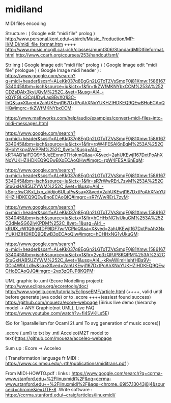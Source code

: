 # midiland
MIDI files encoding

Structure : ( Google edit "midi file" prolog )
http://www.personal.kent.edu/~sbirch/Music_Production/MP-II/MIDI/midi_file_format.htm  ++++
http://www.music.mcgill.ca/~ich/classes/mumt306/StandardMIDIfileformat.html
http://www.ccarh.org/courses/253/handout/smf/

Str img  ( Google Image  edit "midi file" prolog )  ( Google Image edit "midi file" prologue ) ( Google Image midi header ) :
https://www.google.com/search?q=midi+header&sxsrf=ALeKk037q8EgGn2LGToTZVsSmqF0j81Xmw:1586167534045&tbm=isch&source=iu&ictx=1&fir=tkZWfMKNYbxCCM%253A%252CDZsDAIx3kyUQyM%252C_&vet=1&usg=AI4_-kQYFGLx3CqUDwLas8BvX01j3C-lhQ&sa=X&ved=2ahUKEwjl167DxtPoAhXNxYUKHZIHDKEQ9QEwBHoECAoQHQ#imgrc=tkZWfMKNYbxCCM:

https://www.mathworks.com/help/audio/examples/convert-midi-files-into-midi-messages.html

https://www.google.com/search?q=midi+header&sxsrf=ALeKk037q8EgGn2LGToTZVsSmqF0j81Xmw:1586167534045&tbm=isch&source=iu&ictx=1&fir=rpW4FESAl6nEqM%253A%252CBHohYkpy4VePPM%252C_&vet=1&usg=AI4_-kRT4AB1aIFDQ9Y8JeEExnn0THokmQ&sa=X&ved=2ahUKEwjl167DxtPoAhXNxYUKHZIHDKEQ9QEwBXoECAoQHw#imgrc=rpW4FESAl6nEqM:

https://www.google.com/search?q=midi+header&sxsrf=ALeKk037q8EgGn2LGToTZVsSmqF0j81Xmw:1586167534045&tbm=isch&source=iu&ictx=1&fir=sR7rWwRErL7zvM%253A%252CStuGxHAB5UZYWM%252C_&vet=1&usg=AI4_-kSqrz5wCjKxl_txn_aVdjjo6ULuPw&sa=X&ved=2ahUKEwjl167DxtPoAhXNxYUKHZIHDKEQ9QEwBnoECAoQIQ#imgrc=sR7rWwRErL7zvM:

https://www.google.com/search?q=midi+header&sxsrf=ALeKk037q8EgGn2LGToTZVsSmqF0j81Xmw:1586167534045&tbm=isch&source=iu&ictx=1&fir=hCHHxNG1vUkuGM%253A%252C3dMeSG62IyKPDM%252C_&vet=1&usg=AI4_-kRUlX_rW1Q9g6fDF9IDF7wrVCPkiQ&sa=X&ved=2ahUKEwjl167DxtPoAhXNxYUKHZIHDKEQ9QEwB3oECAoQIw#imgrc=hCHHxNG1vUkuGM:

https://www.google.com/search?q=midi+header&sxsrf=ALeKk037q8EgGn2LGToTZVsSmqF0j81Xmw:1586167534045&tbm=isch&source=iu&ictx=1&fir=2vp3zQPJP8KQPM%253A%252CStuGxHAB5UZYWM%252C_&vet=1&usg=AI4_-kRvAWlmHIehfHBa9V-0Cc4WbLLdIw&sa=X&ved=2ahUKEwjl167DxtPoAhXNxYUKHZIHDKEQ9QEwCHoECAoQJQ#imgrc=2vp3zQPJP8KQPM:

 
UML graphic to .uml (Ecore Modelling project): http://www.eclipse.org/ecoretools/doc/
              http://www.vogella.com/tutorials/EclipseEMF/article.html (++++, valid until before generate java code)
             or to .ecore ++++(easiest found success) https://github.com/moueza/ecore-webpage
[Sirius live demo (hierarchy model -> ANY Graphic(not UML), Live FAQ https://www.youtube.com/watch?v=fi4SVKlLs5E)

(So for 1)parallelism for Ocaml
2).uml To svg generation of music scores)]

.ecore (.uml) to txt by .mtl Acceleo(M2T model to text)https://github.com/moueza/acceleo-webpage


Sum up : Ecore -> Acceleo


( Transformation language fr MIDI : https://www.cs.nmsu.edu/~rth/publications/miditrans.pdf )

From MIDI-HOWTO.pdf : links : https://www.google.com/search?q=ccrma-www.stanford.edu+%2Flinuxmidi%2F&oq=ccrma-www.stanford.edu++%2Flinuxmidi%2F&aqs=chrome..69i57.13043j0j4&sourceid=chrome&ie=UTF-8 .Write software :  https://ccrma.stanford.edu/~craig/articles/linuxmidi/
